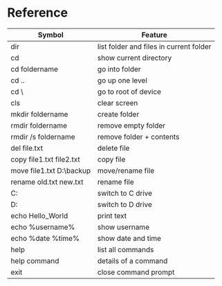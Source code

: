 # Reference

| Symbol                   | Feature                                 |
|--------------------------|-----------------------------------------|
| dir                      | list folder and files in current folder |
| cd                       | show current directory                  |
| cd foldername            | go into folder                          |
| cd ..                    | go up one level                         |
| cd \                     | go to root of device                    |
| cls                      | clear screen                            |
| mkdir foldername         | create folder                           |
| rmdir foldername         | remove empty folder                     |
| rmdir /s foldername      | remove folder + contents                |
| del file.txt             | delete file                             |
| copy file1.txt file2.txt | copy file                               |
| move file1.txt D:\backup | move/rename file                        |
| rename old.txt new.txt   | rename file                             |
| C:                       | switch to C drive                       | 
| D:                       | switch to D drive                       |
| echo Hello_World         | print text                              |
| echo %username%          | show username                           |
| echo %date %time%        | show date and time                      |
| help                     | list all commands                       |
| help command             | details of a command                    |
| exit                     | close command prompt                    |